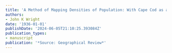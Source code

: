```yaml
---
title: 'A Method of Mapping Densities of Population: With Cape Cod as an Example'
authors:
- John K Wright
date: '1936-01-01'
publishDate: '2024-06-05T21:10:25.393084Z'
publication_types:
- manuscript
publication: '*Source: Geographical Review*'
---
```

